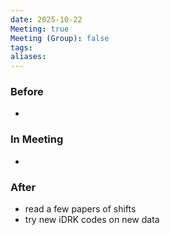 ```yaml
---
date: 2025-10-22
Meeting: true
Meeting (Group): false
tags: 
aliases:
---
```


### Before
- 

### In Meeting
- 

### After
- read a few papers of shifts
- try new iDRK codes on new data